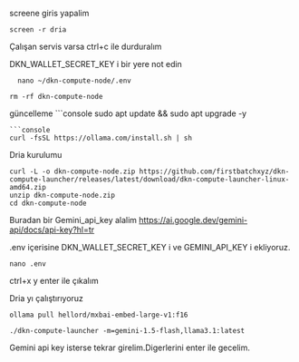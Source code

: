 screene giris yapalim
```console
screen -r dria
```
Çalışan servis varsa ctrl+c ile durduralım

  DKN_WALLET_SECRET_KEY i bir yere not edin
```console
  nano ~/dkn-compute-node/.env
  ```
  ```console
rm -rf dkn-compute-node
  ```
  güncelleme
    ```console
sudo apt update && sudo apt upgrade -y
  ```
  ```console
curl -fsSL https://ollama.com/install.sh | sh
```
  Dria kurulumu
```console
curl -L -o dkn-compute-node.zip https://github.com/firstbatchxyz/dkn-compute-launcher/releases/latest/download/dkn-compute-launcher-linux-amd64.zip
unzip dkn-compute-node.zip
cd dkn-compute-node
```
Buradan bir Gemini_api_key alalim https://ai.google.dev/gemini-api/docs/api-key?hl=tr

.env içerisine  DKN_WALLET_SECRET_KEY i ve GEMINI_API_KEY i ekliyoruz.
   ```console
nano .env
  ```
ctrl+x y enter ile çıkalım

  Dria yı çalıştırıyoruz
   ```console
ollama pull hellord/mxbai-embed-large-v1:f16

./dkn-compute-launcher -m=gemini-1.5-flash,llama3.1:latest
  ```
Gemini api key isterse tekrar girelim.Digerlerini enter ile gecelim.
